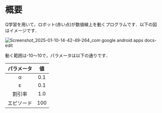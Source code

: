 # 概要
Q学習を用いて，ロボット(赤い点)が数値線上を動くプログラムです．以下の図はイメージです．
  
  
![Screenshot_2025-01-10-14-42-49-264_com google android apps docs-edit](https://github.com/user-attachments/assets/4087b09b-3363-4aac-8fdf-55aac404ff51)


  
動く範囲は-10〜10で，パラメータは以下の通りです．

| パラメータ | 値 |
|:----:|:----:| 
| α | 0.1 |
| ε | 0.1 |
| 割引率 | 1.0 |
| エピソード | 100 |

